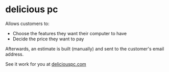# delicious pc

Allows customers to:
* Choose the features they want their computer to have
* Decide the price they want to pay

Afterwards, an estimate is built (manually) and sent to the customer's email
address.

See it work for you at [deliciouspc.com](http://www.deliciouspc.com)
